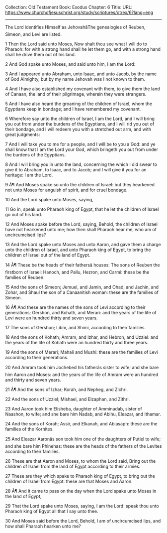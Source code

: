 Collection: Old Testament
Book: Exodus
Chapter: 6
Title: 
URL: https://www.churchofjesuschrist.org/study/scriptures/ot/ex/6?lang=eng

---

The Lord identifies Himself as JehovahâThe genealogies of Reuben, Simeon, and Levi are listed.

1 Then the Lord said unto Moses, Now shalt thou see what I will do to Pharaoh: for with a strong hand shall he let them go, and with a strong hand shall he drive them out of his land.

2 And God spake unto Moses, and said unto him, I am the Lord:

3 And I appeared unto Abraham, unto Isaac, and unto Jacob, by the name of God Almighty, but by my name Jehovah was I not known to them.

4 And I have also established my covenant with them, to give them the land of Canaan, the land of their pilgrimage, wherein they were strangers.

5 And I have also heard the groaning of the children of Israel, whom the Egyptians keep in bondage; and I have remembered my covenant.

6 Wherefore say unto the children of Israel, I am the Lord, and I will bring you out from under the burdens of the Egyptians, and I will rid you out of their bondage, and I will redeem you with a stretched out arm, and with great judgments:

7 And I will take you to me for a people, and I will be to you a God: and ye shall know that I am the Lord your God, which bringeth you out from under the burdens of the Egyptians.

8 And I will bring you in unto the land, concerning the which I did swear to give it to Abraham, to Isaac, and to Jacob; and I will give it you for an heritage: I am the Lord.

9 Â¶ And Moses spake so unto the children of Israel: but they hearkened not unto Moses for anguish of spirit, and for cruel bondage.

10 And the Lord spake unto Moses, saying,

11 Go in, speak unto Pharaoh king of Egypt, that he let the children of Israel go out of his land.

12 And Moses spake before the Lord, saying, Behold, the children of Israel have not hearkened unto me; how then shall Pharaoh hear me, who am of uncircumcised lips?

13 And the Lord spake unto Moses and unto Aaron, and gave them a charge unto the children of Israel, and unto Pharaoh king of Egypt, to bring the children of Israel out of the land of Egypt.

14 Â¶ These be the heads of their fathersâ houses: The sons of Reuben the firstborn of Israel; Hanoch, and Pallu, Hezron, and Carmi: these be the families of Reuben.

15 And the sons of Simeon; Jemuel, and Jamin, and Ohad, and Jachin, and Zohar, and Shaul the son of a Canaanitish woman: these are the families of Simeon.

16 Â¶ And these are the names of the sons of Levi according to their generations; Gershon, and Kohath, and Merari: and the years of the life of Levi were an hundred thirty and seven years.

17 The sons of Gershon; Libni, and Shimi, according to their families.

18 And the sons of Kohath; Amram, and Izhar, and Hebron, and Uzziel: and the years of the life of Kohath were an hundred thirty and three years.

19 And the sons of Merari; Mahali and Mushi: these are the families of Levi according to their generations.

20 And Amram took him Jochebed his fatherâs sister to wife; and she bare him Aaron and Moses: and the years of the life of Amram were an hundred and thirty and seven years.

21 Â¶ And the sons of Izhar; Korah, and Nepheg, and Zichri.

22 And the sons of Uzziel; Mishael, and Elzaphan, and Zithri.

23 And Aaron took him Elisheba, daughter of Amminadab, sister of Naashon, to wife; and she bare him Nadab, and Abihu, Eleazar, and Ithamar.

24 And the sons of Korah; Assir, and Elkanah, and Abiasaph: these are the families of the Korhites.

25 And Eleazar Aaronâs son took him one of the daughters of Putiel to wife; and she bare him Phinehas: these are the heads of the fathers of the Levites according to their families.

26 These are that Aaron and Moses, to whom the Lord said, Bring out the children of Israel from the land of Egypt according to their armies.

27 These are they which spake to Pharaoh king of Egypt, to bring out the children of Israel from Egypt: these are that Moses and Aaron.

28 Â¶ And it came to pass on the day when the Lord spake unto Moses in the land of Egypt,

29 That the Lord spake unto Moses, saying, I am the Lord: speak thou unto Pharaoh king of Egypt all that I say unto thee.

30 And Moses said before the Lord, Behold, I am of uncircumcised lips, and how shall Pharaoh hearken unto me?
